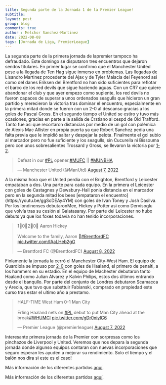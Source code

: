 ```yaml
---
title: Segunda parte de la Jornada 1 de la Premier League!
subtitle:
layout: post
group: blog
comments: true
author : Melchor Sanchez-Martinez
date: 2022-08-08
tags: [Jornada de Liga, PremierLeague]
---
```

<!-- excerpt-start -->

La segunda parte de la primera jornada de lapremier tampoco ha defraudado. Este domingo se disputaron tres encuentros que dejaron sendos titulares. <!-- excerpt-end --> En primer lugar se confirmo que el Manchester United pese a la llegada de Ten Hag sigue inmerso en problemas. Las llegadas de Lisandro Martinez procedente del Ajax y de Tyler Malacia del Feyenord asi como del danes Eriksen del Brentford no han sido suficientes para reflotar el barco de los red devils que sigue haciendo aguas. Con un CR7 que quiere abandonar el club y que ayer empezo como suplente, los red devils no fueron capaces de superar a unos ordenados seagulls que hicieron un gran partido y merecieron la victoria tras dominar el encuentro, especialmente en la primera mitad donde se fueron con un 2-0 al descanso gracias a los goles de Pascal Gross. Eh el segundo tiempo el United se estiro y tuvo más ocasiones, gracias en parte a la salida de Crstiano al cespd de Old Trafford. Tanto fue asi que recortaron distancias por medio de un gol con polémica de Alexis Mac Allister en propia puerta ya que Robert Sanchez pedia una falta previa que le impidió saltar y despejar la pelota. Finalmente el gol subio al marcador pero no fue suficiente y los seagulls, sin Cucurella ni Bissouma pero con unos sobresalientes Trossard y Gross, se llevaron la victoria por [1-2](https://youtu.be/cbL9NV-dStU).

<p></p>
<blockquote class="twitter-tweet"><p lang="en" dir="ltr">Defeat in our <a href="https://twitter.com/hashtag/PL?src=hash&amp;ref_src=twsrc%5Etfw">#PL</a> opener.<a href="https://twitter.com/hashtag/MUFC?src=hash&amp;ref_src=twsrc%5Etfw">#MUFC</a> || <a href="https://twitter.com/hashtag/MUNBHA?src=hash&amp;ref_src=twsrc%5Etfw">#MUNBHA</a></p>&mdash; Manchester United (@ManUtd) <a href="https://twitter.com/ManUtd/status/1556292488905768961?ref_src=twsrc%5Etfw">August 7, 2022</a></blockquote> <script async src="https://platform.twitter.com/widgets.js" charset="utf-8"></script>
<p></p>

<p></p>
A la misma hora que el United perdia con el Brighton, Brentford y Leicester empataban a dos. Una parte para cada equipo. En la primera el Leicester con goles de Castagnes y Dewsbury-Hall ponia distancia en el marcador pero en la segunda mitad los bees [empataron el encuentro](https://youtu.be/ggScDEAy4YM) con goles de Ivan Toney y Josh Dasilva. Por los londinenses debutaronMee, Hickey y Potter asi como Dervisoglu que volvía tras su cesión al Galatasaray. Por parte del Leicester no hubo debuts ya que los foxes todavía no han tenido incorporaciones.
<p></p>

<blockquote class="twitter-tweet"><p lang="en" dir="ltr">1⃣0⃣2⃣0⃣ Aaron Hickey<br><br>Welcome to the family, Aaron 🐝<a href="https://twitter.com/hashtag/BrentfordFC?src=hash&amp;ref_src=twsrc%5Etfw">#BrentfordFC</a> <a href="https://t.co/IAaLHeb2gO">pic.twitter.com/IAaLHeb2gO</a></p>&mdash; Brentford FC (@BrentfordFC) <a href="https://twitter.com/BrentfordFC/status/1556637192453324801?ref_src=twsrc%5Etfw">August 8, 2022</a></blockquote> <script async src="https://platform.twitter.com/widgets.js" charset="utf-8"></script>

Finlamente la jornada la cerró el Manchester City-West Ham. El equipo de Guardiola se impuso por [2-0](https://youtu.be/wlvZPDNjJB4) con goles de Haaland, el primero de penalti, a los hammers en su estadio.  En el equipo de Machester debutaron tanto Haaland como Julian Alvarez y Kalvin Philips, estos dos últimos entrando desde el banqullo. Por parte del conjunto de Londres debutaron Scamacca y Areola, que tuvo que substtuir  Fabianski, comprado en propiedad este curso tras estar el ultimo año a prestamo.

<p></p>
<blockquote class="twitter-tweet"><p lang="en" dir="ltr">HALF-TIME West Ham 0-1 Man City<br><br>Erling Haaland nets on <a href="https://twitter.com/hashtag/PL?src=hash&amp;ref_src=twsrc%5Etfw">#PL</a> debut to put Man City ahead at the break<a href="https://twitter.com/hashtag/WHUMCI?src=hash&amp;ref_src=twsrc%5Etfw">#WHUMCI</a> <a href="https://t.co/gDr0niylC6">pic.twitter.com/gDr0niylC6</a></p>&mdash; Premier League (@premierleague) <a href="https://twitter.com/premierleague/status/1556314157800165376?ref_src=twsrc%5Etfw">August 7, 2022</a></blockquote> <script async src="https://platform.twitter.com/widgets.js" charset="utf-8"></script>
<p></p>

Interesante primera jornada de la Premier con sorpresas como los pinchazos de Liverpool y United. Veremos que nos depara la segunda jornada donde algunso equipos contaran con nuevas incorporaciones que seguro esperan les ayuden a mejorar su rendimiento. Solo el tiempo y el  balón nos dira si este es el caso!

Más información de los diferentes partidos [aquí](https://www.google.com/search?rlz=1C1CHBD_esES802ES802&q=premier+resultados&spell=1&sa=X&ved=2ahUKEwi98q678bT5AhWshM4BHTZgA1sQBSgAegQIARA4&biw=1163&bih=626&dpr=1.65#sie=lg;/g/11pz7zbpnb;2;/m/02_tc;mt;fp;1;;).


Más información de los diferentes partidos [aquí](https://www.google.com/search?rlz=1C1CHBD_esES802ES802&q=premier+resultados&spell=1&sa=X&ved=2ahUKEwi98q678bT5AhWshM4BHTZgA1sQBSgAegQIARA4&biw=1163&bih=626&dpr=1.65#sie=lg;/g/11pz7zbpnb;2;/m/02_tc;mt;fp;1;;).
